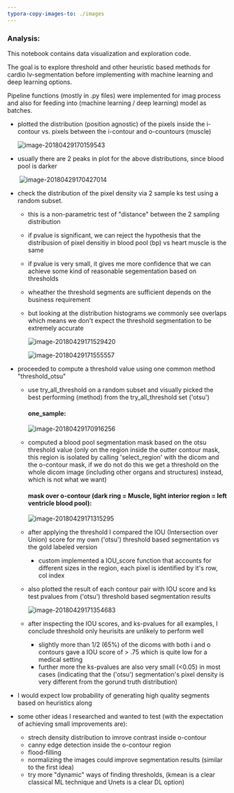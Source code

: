 ```yaml
---
typora-copy-images-to: ./images
---
```


### Analysis:

This notebook contains data visualization and exploration code.

The goal is to explore threshold and other heuristic based methods for cardio lv-segmentation before implementing with machine learning and deep learning options.

Pipeline functions (mostly in .py files) were implemented for imag process and also for feeding into (machine learning / deep learning) model as batches.

- plotted the distribution (position agnostic) of the pixels inside the i-contour vs. pixels between the i-contour and o-countours (muscle)

  ![image-20180429170159543](https://ws2.sinaimg.cn/large/006tKfTcly1fqudojj7cfj309c06aq30.jpg)

- usually there are 2 peaks in plot for the above distributions, since blood pool is darker

    ​	![image-20180429170427014](https://ws4.sinaimg.cn/large/006tKfTcly1fqudonypevj306y06vdfw.jpg)

- check the distribution of the pixel density via 2 sample ks test using a random subset. 
    - this is a non-parametric test of "distance" between the 2 sampling distribution

    - if pvalue is significant, we can reject the hypothesis that the distribusion of pixel densitiy in blood pool (bp) vs heart muscle is the same

    - if pvalue is very small, it gives me more confidence that we can achieve some kind of reasonable segementation based on thresholds

    - wheather the threshold segments are sufficient depends on the business requirement

    - but looking at the distribution histograms we commonly see overlaps which means we don't expect the threshold segmentation to be extremely accurate

      ![image-20180429171529420](/Users/mengningshang/Desktop/Dev_Env/medseg/images/image-20180429171529420.png)

      ![image-20180429171555557](https://ws3.sinaimg.cn/large/006tKfTcly1fqudoojk9zj30eh07gdg3.jpg)

- proceeded to compute a threshold value using one common method "threshold_otsu"
    - use try_all_threshold on a random subset and visually picked the best performing (method) from the try_all_threshold set ('otsu')

        #### one_sample:

        ![image-20180429170916256](https://ws1.sinaimg.cn/large/006tKfTcly1fqudolczd4j30er0hw75h.jpg)

    - computed a blood pool segmentation mask based on the otsu threshold value (only on the region inside the outter contour mask, this region is isolated by calling 'select_region' with the dicom and the o-contour mask, if we do not do this we get a threshold on the whole dicom image (including other organs and structures) instead, which is not what we want)

        #### mask over o-contour (dark ring = Muscle, light interior region = left ventricle blood pool):

        ![image-20180429171315295](https://ws2.sinaimg.cn/large/006tKfTcly1fqudopul23j30c506daa3.jpg)

    - after applying the threshold I compared the IOU (Intersection over Union) score for my own ('otsu') threshold based segmentation vs the gold labeled version
        - custom implemented a IOU_score function that accounts for different sizes in the region, each pixel is identified by it's row, col index

    - also plotted the result of each contour pair with IOU score and ks test pvalues from ('otsu') threshold based segmentation results

        ![image-20180429171354683](https://ws1.sinaimg.cn/large/006tKfTcly1fqudommu2aj30vq0n0tas.jpg)

    - after inspecting the IOU scores, and ks-pvalues for all examples, I conclude threshold only heurisits are unlikely to perform well
        - slightly more than 1/2 (65%) of the dicoms with both i and o contours gave a IOU score of > .75 which is quite low for a medical setting
        - further more the ks-pvalues are also very small (<0.05) in most cases (indicating that the ('otsu') segmentation's pixel density is very different from the gorund truth distribution)

- I would expect low probability of generating high quality segments based on heuristics along

- some other ideas I researched and wanted to test (with the expectation of achieving small improvements are):

    - strech density distribution to imrove contrast inside o-contour
    - canny edge detection inside the o-contour region
    - flood-filling
    - normalizing the images could improve segmentation results (similar to the first idea)
    - try more "dynamic" ways of finding thresholds, (kmean is a clear classical ML technique and Unets is a clear DL option)
      ​